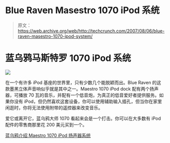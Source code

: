 # Blue Raven Masestro 1070 iPod 系统

> 原文：<https://web.archive.org/web/http://techcrunch.com/2007/08/06/blue-raven-masestro-1070-ipod-system/>

# 蓝乌鸦马斯特罗 1070 iPod 系统

![](img/d309e75cbe5205438f39ef1a288c66db.png)

在一个有许多 iPod 基座的世界里，只有少数几个能脱颖而出。Blue Raven 的这款墨黑立体声音响似乎就是其中之一。Maestro 1070 iPod dock 配有两个扬声器，可播放 70 瓦的音乐，并配有一个低音炮，为真正的低音爱好者提供服务。如果你没有 iPod，但仍然喜欢这套设备，你可以使用辅助输入插孔，但当你在家里闲逛时，你将无法使用附带的遥控器来改变音乐。

爱它或离开它，蓝乌鸦大师 1070 看起来会是一个打击。你可以在大多数有 iPod 配件的零售商那里花 200 美元买到一个。

[蓝乌鸦介绍 Maestro 1070 iPod 扬声器系统](https://web.archive.org/web/20201130053529/http://ilounge.com/index.php/news/comments/blue-raven-intros-maestro-1070-ipod-speaker-system/)